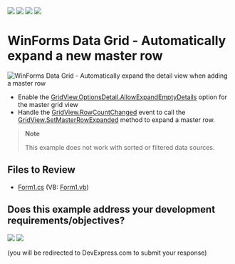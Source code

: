 <!-- default badges list -->
![](https://img.shields.io/endpoint?url=https://codecentral.devexpress.com/api/v1/VersionRange/128625636/13.1.4%2B)
[![](https://img.shields.io/badge/Open_in_DevExpress_Support_Center-FF7200?style=flat-square&logo=DevExpress&logoColor=white)](https://supportcenter.devexpress.com/ticket/details/E1436)
[![](https://img.shields.io/badge/📖_How_to_use_DevExpress_Examples-e9f6fc?style=flat-square)](https://docs.devexpress.com/GeneralInformation/403183)
[![](https://img.shields.io/badge/💬_Leave_Feedback-feecdd?style=flat-square)](#does-this-example-address-your-development-requirementsobjectives)
<!-- default badges end -->

# WinForms Data Grid - Automatically expand a new master row

![WinForms Data Grid - Automatically expand the detail view when adding a master row](https://raw.githubusercontent.com/DevExpress-Examples/how-to-automatically-expand-the-detail-view-when-new-master-row-is-added-e1436/13.1.4%2B/media/winforms-grid-master-detail-aad-row.gif)

* Enable the [GridView.OptionsDetail.AllowExpandEmptyDetails](https://docs.devexpress.com/WindowsForms/DevExpress.XtraGrid.Views.Grid.GridOptionsDetail.AllowExpandEmptyDetails) option for the master grid view
* Handle the [GridView.RowCountChanged](https://docs.devexpress.com/WindowsForms/DevExpress.XtraGrid.Views.Base.BaseView.RowCountChanged) event to call the [GridView.SetMasterRowExpanded](https://docs.devexpress.com/WindowsForms/DevExpress.XtraGrid.Views.Grid.GridView.SetMasterRowExpanded.overloads) method to expand a master row.

> **Note**
>
> This example does not work with sorted or filtered data sources.


## Files to Review

* [Form1.cs](./CS/Q205071/Form1.cs) (VB: [Form1.vb](./VB/Q205071/Form1.vb))
<!-- feedback -->
## Does this example address your development requirements/objectives?

[<img src="https://www.devexpress.com/support/examples/i/yes-button.svg"/>](https://www.devexpress.com/support/examples/survey.xml?utm_source=github&utm_campaign=winforms-grid-auto-expand-new-master-row&~~~was_helpful=yes) [<img src="https://www.devexpress.com/support/examples/i/no-button.svg"/>](https://www.devexpress.com/support/examples/survey.xml?utm_source=github&utm_campaign=winforms-grid-auto-expand-new-master-row&~~~was_helpful=no)

(you will be redirected to DevExpress.com to submit your response)
<!-- feedback end -->
